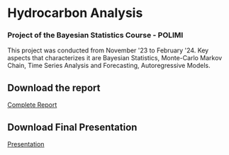 # Hydrocarbon Analysis
### Project of the Bayesian Statistics Course - POLIMI

This project was conducted from November '23 to February '24. Key aspects that characterizes it are Bayesian Statistics, Monte-Carlo Markov Chain, Time Series Analysis and Forecasting, Autoregressive Models.

## Download the report
[Complete Report](./Report.pdf)

## Download Final Presentation

[Presentation](./final_pres_Bayes.pdf)
